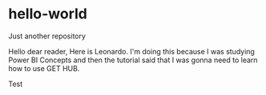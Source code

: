 # hello-world
Just another repository

Hello dear reader,
Here is Leonardo. I'm doing this because I was studying Power BI Concepts and then the tutorial said that I was gonna need to learn how to use GET HUB.

Test

